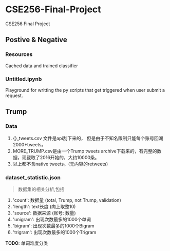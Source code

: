 # CSE256-Final-Project
CSE256 Final Project

## Postive & Negative
### Resources

Cached data and trained classifier

### Untitled.ipynb

Playground for writting the py scripts that get triggered when user submit a request.

## Trump

### Data
1. {}_tweets.csv 文件是api刮下来的， 但是由于不知名限制只能每个账号回溯2000+tweets。
2. MORE_TRUMP.csv是由一个Trump tweets archive下载来的，有完整的数据，现截取了2016开始的，大约10000条。
3. 以上都不含native tweets。(无内容的retweets)

### dataset_statistic.json
>数据集的相关分析,包括
1. 'count': 数据量 (total, Trump, not Trump, validation)
2. 'length': text长度 (向上取整10)
3. 'source': 数据来源 (账号: 数量)
4. 'unigram': 出现次数最多的1000个单词
5. 'bigram': 出现次数最多的1000个Bigram
6. 'trigram': 出现次数最多的1000个Trigram

**TODO**: 单词难度分类
